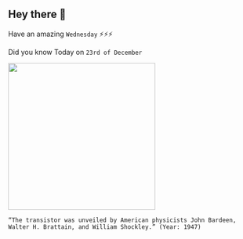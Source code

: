 ## Hey there 👋
Have an amazing `Wednesday` ⚡⚡⚡

Did you know Today on `23rd of December`
 
 [<img src="https://upload.wikimedia.org/wikipedia/commons/b/bf/Replica-of-first-transistor.jpg" width="300" />](https://en.wikipedia.org/wiki/History_of_the_transistor) 
 ```
“The transistor was unveiled by American physicists John Bardeen, Walter H. Brattain, and William Shockley.” (Year: 1947)
```
